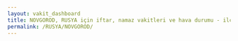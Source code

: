 ```yaml
---
layout: vakit_dashboard
title: NOVGOROD, RUSYA için iftar, namaz vakitleri ve hava durumu - ilçe/eyalet seç
permalink: /RUSYA/NOVGOROD/
---
```


<script type="text/javascript">
  var GLOBAL_COUNTRY = 'RUSYA';
  var GLOBAL_CITY = 'NOVGOROD';
  var GLOBAL_STATE = '';
  var lat = 72;
  var lon = 21;
</script>
